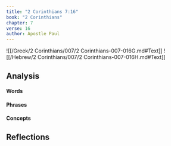 ```yaml
---
title: "2 Corinthians 7:16"
book: "2 Corinthians"
chapter: 7
verse: 16
author: Apostle Paul
---
```

![[/Greek/2 Corinthians/007/2 Corinthians-007-016G.md#Text]]
![[/Hebrew/2 Corinthians/007/2 Corinthians-007-016H.md#Text]]

## Analysis

#### Words

#### Phrases

#### Concepts

## Reflections
